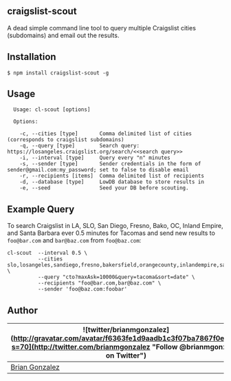 craigslist-scout
----------------

A dead simple command line tool to query multiple Craigslist cities (subdomains) and email out the results.

Installation
------------

```shell
$ npm install craigslist-scout -g
```

Usage
-----

````
  Usage: cl-scout [options]

  Options:

    -c, --cities [type]       Comma delimited list of cities (corresponds to craigslist subdomains)
    -q, --query [type]        Search query: https://losangeles.craigslist.org/search/<<search query>>
    -i, --interval [type]     Query every "n" minutes
    -s, --sender [type]       Sender credentials in the form of sender@gmail.com:my_password; set to false to disable email
    -r, --recipients [items]  Comma delimited list of recipients
    -d, --database [type]     LowDB database to store results in
    -e, --seed                Seed your DB before scouting.
````

Example Query
-------------

To search Craigslist in LA, SLO, San Diego, Fresno, Bako, OC, Inland Empire, and Santa Barbara ever 0.5 minutes for Tacomas and send new results to `foo@bar.com` and `bar@baz.com` from `foo@baz.com`:

```
cl-scout  --interval 0.5 \
          --cities slo,losangeles,sandiego,fresno,bakersfield,orangecounty,inlandempire,santabarbara \
          --query "cto?maxAsk=10000&query=tacoma&sort=date" \
          --recipients "foo@bar.com,bar@baz.com" \
          --sender 'foo@baz.com:foobar'
```

## Author
| ![twitter/brianmgonzalez](http://gravatar.com/avatar/f6363fe1d9aadb1c3f07ba7867f0e854?s=70](http://twitter.com/brianmgonzalez "Follow @brianmgonzalez on Twitter") |
|---|
| [Brian Gonzalez](http://briangonzalez.org) |
